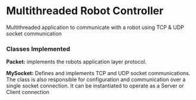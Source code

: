 # Multithreaded Robot Controller
Multithreaded application to communicate with a robot using TCP &amp; UDP socket communication

### Classes Implemented

**Packet:** implements the robots application layer protocol.  
  
**MySocket:** Defines and implements TCP and UDP socket communications. The class is also responsible for configuration and communication over a single socket connection. It can be instantiated to operate as a Server or Client connection
